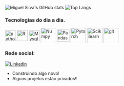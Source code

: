 
![Miguel Silva's GitHub stats](https://github-readme-stats.vercel.app/api?username=MiguelSilva07&show_icons=true&theme=tokyonight)
![Top Langs](https://github-readme-stats.vercel.app/api/top-langs/?username=MiguelSilva07&layout=compact)

### Tecnologias do dia a dia.
<div>
        <img align="center" alt="python" height="35" weight="40" src="https://cdn.jsdelivr.net/gh/devicons/devicon/icons/python/python-original-wordmark.svg" />
        <img align="center" alt="R" height="35" weight="35" src="https://cdn.jsdelivr.net/gh/devicons/devicon@latest/icons/rstudio/rstudio-original.svg" />  
        <img align="center" alt="Mysql" height="35" weight="40" src="https://cdn.jsdelivr.net/gh/devicons/devicon@latest/icons/mysql/mysql-original-wordmark.svg" />  
        <img align="center" alt="Numpy" height="50" weight="50" src="https://cdn.jsdelivr.net/gh/devicons/devicon@latest/icons/numpy/numpy-original-wordmark.svg"/>
        <img align="center" alt="Pandas" height="40" weight="40" src="https://cdn.jsdelivr.net/gh/devicons/devicon@latest/icons/pandas/pandas-original-wordmark.svg" />
        <img align="center" alt="Pytorch" height="50" weight="50" src="https://cdn.jsdelivr.net/gh/devicons/devicon@latest/icons/pytorch/pytorch-original-wordmark.svg" />
        <img align="center" alt="Scikilearn" height="50" weight="50" src="https://cdn.jsdelivr.net/gh/devicons/devicon@latest/icons/scikitlearn/scikitlearn-original.svg"/>
        <img align="center" alt="git" height="50" weight="50" src="https://cdn.jsdelivr.net/gh/devicons/devicon@latest/icons/git/git-plain-wordmark.svg" />
          
          
        
    
</div>

### Rede social:
[![Linkedin](https://img.shields.io/badge/LinkedIn-0077B5?style=for-the-badge&logo=linkedin&logoColor=white)](https://www.linkedin.com/in/miguelsilva01/)
 

* Construindo algo novo!
* Alguns projetos estão privados!!
